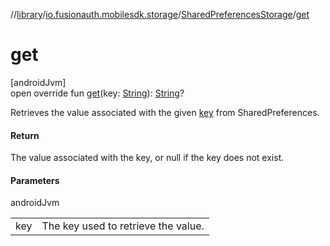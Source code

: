//[library](../../../index.md)/[io.fusionauth.mobilesdk.storage](../index.md)/[SharedPreferencesStorage](index.md)/[get](get.md)

# get

[androidJvm]\
open override fun [get](get.md)(key: [String](https://kotlinlang.org/api/core/kotlin-stdlib/kotlin/-string/index.html)): [String](https://kotlinlang.org/api/core/kotlin-stdlib/kotlin/-string/index.html)?

Retrieves the value associated with the given [key](get.md) from SharedPreferences.

#### Return

The value associated with the key, or null if the key does not exist.

#### Parameters

androidJvm

| | |
|---|---|
| key | The key used to retrieve the value. |